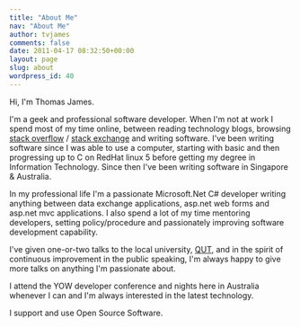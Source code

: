 ```yaml
---
title: "About Me"
nav: "About Me"
author: tvjames
comments: false
date: 2011-04-17 08:32:50+00:00
layout: page
slug: about
wordpress_id: 40
---
```

Hi, I'm Thomas James.

I'm a geek and professional software developer. When I'm not at work I spend most of my time online, between reading technology blogs, browsing [stack overflow](http://www.stackoverflow.com/) / [stack exchange](http://stackexchange.com/sites) and writing software. I've been writing software since I was able to use a computer, starting with basic and then progressing up to C on RedHat linux 5 before getting my degree in Information Technology. Since then I've been writing software in Singapore & Australia.

In my professional life I'm a passionate Microsoft.Net C# developer writing anything between data exchange applications, asp.net web forms and asp.net mvc applications. I also spend a lot of my time mentoring developers, setting policy/procedure and passionately improving software development capability.

I've given one-or-two talks to the local university, [QUT](http://www.qut.com/), and in the spirit of continuous improvement in the public speaking, I'm always happy to give more talks on anything I'm passionate about.

I attend the YOW developer conference and nights here in Australia whenever I can and I'm always interested in the latest technology.

I support and use Open Source Software.
